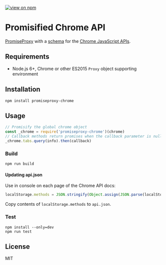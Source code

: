 [![view on npm](http://img.shields.io/npm/v/promiseproxy-chrome.svg)](https://www.npmjs.org/package/promiseproxy-chrome)

# Promisified Chrome API

[PromiseProxy](https://github.com/slikts/promiseproxy) with a [schema](schema.js) for the [Chrome JavaScript APIs](https://developer.chrome.com/extensions/api_index).

## Requirements

 * Node.js 6+, Chrome or other ES2015 `Proxy` object supporting environment

## Installation

```
npm install promiseproxy-chrome
```

## Usage

```js
// Promisify the global chrome object
const _chrome = require('promiseproxy-chrome')(chrome)
// Callback methods return promises when the callback parameter is null or undefined
_chrome.tabs.query(info).then(callback)
```

### Build

```
npm run build
```

#### Updating api.json

Use in console on each page of the Chrome API docs:
```js
localStorage.methods = JSON.stringify(Object.assign(JSON.parse(localStorage.methods), { [location.pathname]: $$('#toc .pln').filter(x => /callback/i.test(x.textContent)).map(x => x.closest('.prettyprint').textContent) }))
```

Copy contents of `localStorage.methods` to `api.json`.

### Test

```
npm install --only=dev
npm run test
```

## License

MIT
